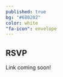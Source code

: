 ```yaml
---
published: true
bg: "#680202"
color: white
"fa-icon": envelope
---
```















## RSVP

Link coming soon!
